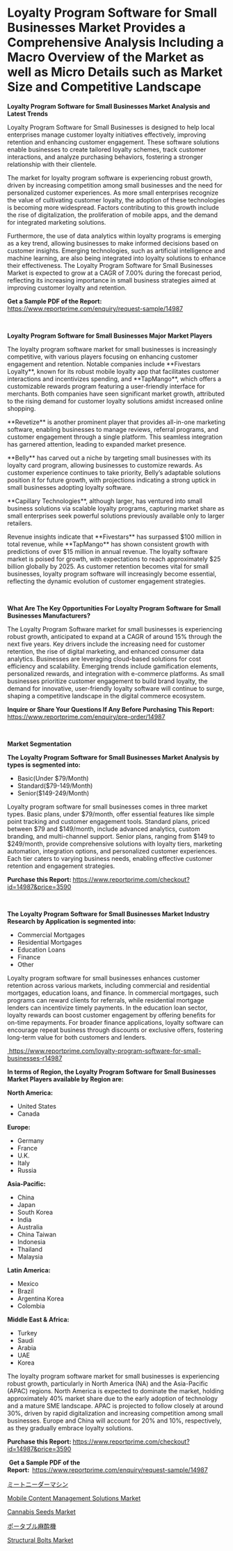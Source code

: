 <p><h1>Loyalty Program Software for Small Businesses Market Provides a Comprehensive Analysis Including a Macro Overview of the Market as well as Micro Details such as Market Size and Competitive Landscape</h1></p><p><strong>Loyalty Program Software for Small Businesses Market Analysis and Latest Trends</strong></p>
<p><p>Loyalty Program Software for Small Businesses is designed to help local enterprises manage customer loyalty initiatives effectively, improving retention and enhancing customer engagement. These software solutions enable businesses to create tailored loyalty schemes, track customer interactions, and analyze purchasing behaviors, fostering a stronger relationship with their clientele. </p><p>The market for loyalty program software is experiencing robust growth, driven by increasing competition among small businesses and the need for personalized customer experiences. As more small enterprises recognize the value of cultivating customer loyalty, the adoption of these technologies is becoming more widespread. Factors contributing to this growth include the rise of digitalization, the proliferation of mobile apps, and the demand for integrated marketing solutions. </p><p>Furthermore, the use of data analytics within loyalty programs is emerging as a key trend, allowing businesses to make informed decisions based on customer insights. Emerging technologies, such as artificial intelligence and machine learning, are also being integrated into loyalty solutions to enhance their effectiveness. The Loyalty Program Software for Small Businesses Market is expected to grow at a CAGR of 7.00% during the forecast period, reflecting its increasing importance in small business strategies aimed at improving customer loyalty and retention.</p></p>
<p><strong>Get a Sample PDF of the Report:&nbsp;</strong> <a href="https://www.reportprime.com/enquiry/request-sample/14987">https://www.reportprime.com/enquiry/request-sample/14987</a></p>
<p>&nbsp;</p>
<p><strong>Loyalty Program Software for Small Businesses Major Market Players</strong></p>
<p><p>The loyalty program software market for small businesses is increasingly competitive, with various players focusing on enhancing customer engagement and retention. Notable companies include **Fivestars Loyalty**, known for its robust mobile loyalty app that facilitates customer interactions and incentivizes spending, and **TapMango**, which offers a customizable rewards program featuring a user-friendly interface for merchants. Both companies have seen significant market growth, attributed to the rising demand for customer loyalty solutions amidst increased online shopping.</p><p>**Revetize** is another prominent player that provides all-in-one marketing software, enabling businesses to manage reviews, referral programs, and customer engagement through a single platform. This seamless integration has garnered attention, leading to expanded market presence.</p><p>**Belly** has carved out a niche by targeting small businesses with its loyalty card program, allowing businesses to customize rewards. As customer experience continues to take priority, Belly’s adaptable solutions position it for future growth, with projections indicating a strong uptick in small businesses adopting loyalty software.</p><p>**Capillary Technologies**, although larger, has ventured into small business solutions via scalable loyalty programs, capturing market share as small enterprises seek powerful solutions previously available only to larger retailers.</p><p>Revenue insights indicate that **Fivestars** has surpassed $100 million in total revenue, while **TapMango** has shown consistent growth with predictions of over $15 million in annual revenue. The loyalty software market is poised for growth, with expectations to reach approximately $25 billion globally by 2025. As customer retention becomes vital for small businesses, loyalty program software will increasingly become essential, reflecting the dynamic evolution of customer engagement strategies.</p></p>
<p>&nbsp;</p>
<p><strong>What Are The Key Opportunities For Loyalty Program Software for Small Businesses Manufacturers?</strong></p>
<p><p>The Loyalty Program Software market for small businesses is experiencing robust growth, anticipated to expand at a CAGR of around 15% through the next five years. Key drivers include the increasing need for customer retention, the rise of digital marketing, and enhanced consumer data analytics. Businesses are leveraging cloud-based solutions for cost efficiency and scalability. Emerging trends include gamification elements, personalized rewards, and integration with e-commerce platforms. As small businesses prioritize customer engagement to build brand loyalty, the demand for innovative, user-friendly loyalty software will continue to surge, shaping a competitive landscape in the digital commerce ecosystem.</p></p>
<p><strong>Inquire or Share Your Questions If Any Before Purchasing This Report:</strong> <a href="https://www.reportprime.com/enquiry/pre-order/14987">https://www.reportprime.com/enquiry/pre-order/14987</a></p>
<p>&nbsp;</p>
<p><strong>Market Segmentation</strong></p>
<p><strong>The Loyalty Program Software for Small Businesses Market Analysis by types is segmented into:</strong></p>
<p><ul><li>Basic(Under $79/Month)</li><li>Standard($79-149/Month)</li><li>Senior($149-249/Month)</li></ul></p>
<p><p>Loyalty program software for small businesses comes in three market types. Basic plans, under $79/month, offer essential features like simple point tracking and customer engagement tools. Standard plans, priced between $79 and $149/month, include advanced analytics, custom branding, and multi-channel support. Senior plans, ranging from $149 to $249/month, provide comprehensive solutions with loyalty tiers, marketing automation, integration options, and personalized customer experiences. Each tier caters to varying business needs, enabling effective customer retention and engagement strategies.</p></p>
<p><strong>Purchase this Report:&nbsp;</strong><a href="https://www.reportprime.com/checkout?id=14987&price=3590">https://www.reportprime.com/checkout?id=14987&price=3590</a></p>
<p>&nbsp;</p>
<p><strong>The Loyalty Program Software for Small Businesses Market Industry Research by Application is segmented into:</strong></p>
<p><ul><li>Commercial Mortgages</li><li>Residential Mortgages</li><li>Education Loans</li><li>Finance</li><li>Other</li></ul></p>
<p><p>Loyalty program software for small businesses enhances customer retention across various markets, including commercial and residential mortgages, education loans, and finance. In commercial mortgages, such programs can reward clients for referrals, while residential mortgage lenders can incentivize timely payments. In the education loan sector, loyalty rewards can boost customer engagement by offering benefits for on-time repayments. For broader finance applications, loyalty software can encourage repeat business through discounts or exclusive offers, fostering long-term value for both customers and lenders.</p></p>
<p><a href="https://www.reportprime.com/loyalty-program-software-for-small-businesses-r14987">&nbsp;https://www.reportprime.com/loyalty-program-software-for-small-businesses-r14987</a></p>
<p><strong>In terms of Region, the Loyalty Program Software for Small Businesses Market Players available by Region are:</strong></p>
<p>
    <p> <strong> North America: </strong>
        <ul>
            <li>United States</li>
            <li>Canada</li>
        </ul>
        </p> 
    <p> <strong> Europe: </strong>
        <ul>
            <li>Germany</li>
            <li>France</li>
            <li>U.K.</li>
            <li>Italy</li>
            <li>Russia</li>
        </ul>
        </p> 
    <p> <strong> Asia-Pacific: </strong>
        <ul>
            <li>China</li>
            <li>Japan</li>
            <li>South Korea</li>
            <li>India</li>
            <li>Australia</li>
            <li>China Taiwan</li>
            <li>Indonesia</li>
            <li>Thailand</li>
            <li>Malaysia</li>
        </ul>
        </p> 
    <p> <strong> Latin America: </strong>
        <ul>
            <li>Mexico</li>
            <li>Brazil</li>
            <li>Argentina Korea</li>
            <li>Colombia</li>
        </ul>
        </p> 
    <p> <strong> Middle East & Africa: </strong>
        <ul>
            <li>Turkey</li>
            <li>Saudi</li>
            <li>Arabia</li>
            <li>UAE</li>
            <li>Korea</li>
        </ul>
    </p>
    </p>
<p><p>The loyalty program software market for small businesses is experiencing robust growth, particularly in North America (NA) and the Asia-Pacific (APAC) regions. North America is expected to dominate the market, holding approximately 40% market share due to the early adoption of technology and a mature SME landscape. APAC is projected to follow closely at around 30%, driven by rapid digitalization and increasing competition among small businesses. Europe and China will account for 20% and 10%, respectively, as they gradually embrace loyalty solutions.</p></p>
<p><strong>Purchase this Report: </strong><a href="https://www.reportprime.com/checkout?id=14987&price=3590">https://www.reportprime.com/checkout?id=14987&price=3590</a></p>
<p>&nbsp;<strong>Get a Sample PDF of the Report:&nbsp;&nbsp;</strong><a href="https://www.reportprime.com/enquiry/request-sample/14987">https://www.reportprime.com/enquiry/request-sample/14987</a></p>
<p><strong></strong></p>
<p><p><a href="https://medium.com/@dfg5fff/meat-kneader-machines-market-%E3%81%AF-%E3%82%B3%E3%82%B9%E3%83%88%E7%AE%A1%E7%90%86%E3%81%A8%E5%8A%B9%E7%8E%87%E5%90%91%E4%B8%8A%E3%82%92%E5%84%AA%E5%85%88%E3%81%97%E3%81%BE%E3%81%99-%E3%81%95%E3%82%89%E3%81%AB-%E5%A0%B1%E5%91%8A%E6%9B%B8%E3%81%AF%E5%B8%82%E5%A0%B4%E3%81%AE%E9%9C%80%E8%A6%81%E9%9D%A2%E3%81%A8%E4%BE%9B%E7%B5%A6%E9%9D%A2%E3%81%AE%E4%B8%A1%E6%96%B9%E3%82%92%E3%82%AB%E3%83%90%E3%83%BC%E3%81%97%E3%81%A6%E3%81%84%E3%81%BE%E3%81%99-meat-kneader-f18af84ac012">ミートニーダーマシン</a></p><p><a href="https://github.com/gdfhhhj/Market-Research-Report-List-6/blob/main/mobile-content-management-solutions-market.md">Mobile Content Management Solutions Market</a></p><p><a href="https://issuu.com/reportprime-2/docs/cannabis-seeds-market-size-2030.ppt_8d25ca9a730fba">Cannabis Seeds Market</a></p><p><a href="https://medium.com/@dfg5fff/portable-anaesthesia-machines-market-%E3%81%AE%E3%82%B0%E3%83%AD%E3%83%BC%E3%83%90%E3%83%AB%E5%B8%82%E5%A0%B4%E6%A6%82%E8%A6%81%E3%81%AF-%E4%B8%96%E7%95%8C%E3%81%8A%E3%82%88%E3%81%B3%E4%B8%BB%E8%A6%81%E5%B8%82%E5%A0%B4%E3%81%AB%E3%81%8A%E3%81%91%E3%82%8B%E6%A5%AD%E7%95%8C%E3%81%AB%E5%BD%B1%E9%9F%BF%E3%82%92%E4%B8%8E%E3%81%88%E3%82%8B%E4%B8%BB%E8%A6%81%E3%81%AA%E3%83%88%E3%83%AC%E3%83%B3%E3%83%89%E3%81%AB%E3%81%A4%E3%81%84%E3%81%A6-%E7%8B%AC%E8%87%AA%E3%81%AE%E8%A6%96%E7%82%B9%E3%82%92%E6%8F%90%E4%BE%9B%E3%81%97%E3%81%BE%E3%81%99-9b662f1d2146">ポータブル麻酔機</a></p><p><a href="https://medium.com/@denisolden565/the-global-structural-bolts-market-is-a-dynamic-and-growing-industry-73567249b2e2">Structural Bolts Market</a></p></p>